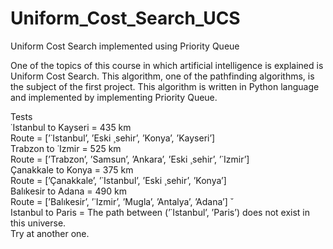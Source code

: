 # Uniform_Cost_Search_UCS
Uniform Cost Search implemented using Priority Queue

One of the topics of this course in which artificial intelligence is explained
is Uniform Cost Search. This algorithm, one of the pathfinding algorithms, is
the subject of the first project. This algorithm is written in Python language and
implemented by implementing Priority Queue.

Tests<br />
˙Istanbul to Kayseri = 435 km <br />
Route = [’˙Istanbul’, ’Eski ¸sehir’, ’Konya’, ’Kayseri’] <br />
Trabzon to ˙Izmir = 525 km <br />
Route = [’Trabzon’, ’Samsun’, ’Ankara’, ’Eski ¸sehir’, ’˙Izmir’] <br />
Çanakkale to Konya = 375 km <br />
Route = [’Çanakkale’, ’˙Istanbul’, ’Eski ¸sehir’, ’Konya’] <br />
Balıkesir to Adana = 490 km <br />
Route = [’Balıkesir’, ’˙Izmir’, ’Mugla’, ’Antalya’, ’Adana’] ˘ <br />
Istanbul to Paris = The path between (’˙Istanbul’, ’Paris’) does not exist in this universe. <br />
Try at another one. <br />
